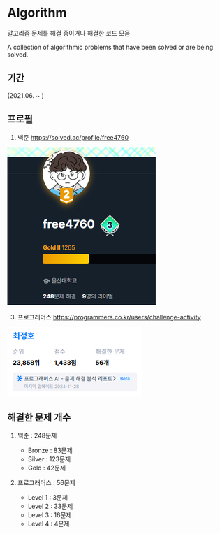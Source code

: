# Algorithm
알고리즘 문제를 해결 중이거나 해결한 코드 모음

A collection of algorithmic problems that have been solved or are being solved.

## 기간
(2021.06. ~ )

## 프로필

1. 백준
https://solved.ac/profile/free4760


![백준 프로필 사진](https://github.com/Freode/Algorithm/blob/main/%EC%95%8C%EA%B3%A0%EB%A6%AC%EC%A6%98_%ED%94%84%EB%A1%9C%ED%95%84__2.png)


3. 프로그래머스
https://programmers.co.kr/users/challenge-activity


![프로그래머스 프로필 사진](https://github.com/Freode/Algorithm/blob/main/%EC%95%8C%EA%B3%A0%EB%A6%AC%EC%A6%98_%ED%94%84%EB%A1%9C%ED%95%84__1.png)


## 해결한 문제 개수

1. 백준 : 248문제
   - Bronze : 83문제
   - Silver : 123문제
   - Gold : 42문제

     
2. 프로그래머스 : 56문제
   - Level 1 : 3문제
   - Level 2 : 33문제
   - Level 3 : 16문제
   - Level 4 : 4문제
